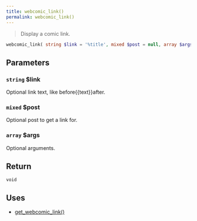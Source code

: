 ```yaml
---
title: webcomic_link()
permalink: webcomic_link()
---
```


> Display a comic link.

```php
webcomic_link( string $link = '%title', mixed $post = null, array $args = [] ) : void
```

## Parameters

### `string` $link
Optional link text, like before\{\{text}}after.

### `mixed` $post
Optional post to get a link for.

### `array` $args
Optional arguments.

## Return

`void`

## Uses
- [get_webcomic_link()](get_webcomic_link())
